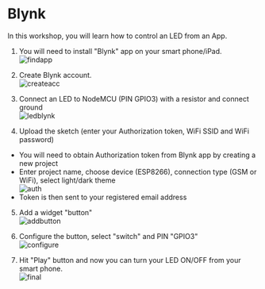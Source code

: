 # Blynk
In this workshop, you will learn how to control an LED from an App.

1. You will need to install "Blynk" app on your smart phone/iPad.<br>
![findapp](https://user-images.githubusercontent.com/11530521/53096735-60416680-3552-11e9-9933-508454d549b1.png)

2. Create Blynk account.<br>
![createacc](https://user-images.githubusercontent.com/11530521/53096769-74856380-3552-11e9-80c8-556b3a6d9737.png)

3. Connect an LED to NodeMCU (PIN GPIO3) with a resistor and connect ground<br>
![ledblynk](https://user-images.githubusercontent.com/11530521/53096748-66374780-3552-11e9-93b5-e4303ab0e54c.png)

4. Upload the sketch (enter your Authorization token, WiFi SSID and WiFi password)<br>
- You will need to obtain Authorization token from Blynk app by creating a new project<br>
- Enter project name, choose device (ESP8266), connection type (GSM or WiFi), select light/dark theme<br>
![auth](https://user-images.githubusercontent.com/11530521/53096808-8c5ce780-3552-11e9-9e66-92d0f2d9ec47.png)
- Token is then sent to your registered email address<br>

5. Add a widget "button"<br>
![addbutton](https://user-images.githubusercontent.com/11530521/53096883-bf9f7680-3552-11e9-96f5-5f8c436dbc5a.png)

6. Configure the button, select "switch" and PIN "GPIO3"<br>
![configure](https://user-images.githubusercontent.com/11530521/53096968-ea89ca80-3552-11e9-8501-e25239b14460.png)

7. Hit "Play" button and now you can turn your LED ON/OFF from your smart phone.<br>
![final](https://user-images.githubusercontent.com/11530521/53096983-f7a6b980-3552-11e9-8729-2084f7db3749.png)
